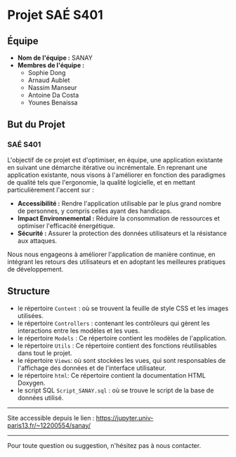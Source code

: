 # Projet SAÉ S401

## Équipe

- **Nom de l'équipe :** SANAY
- **Membres de l'équipe :**
  - Sophie Dong
  - Arnaud Aublet
  - Nassim Manseur
  - Antoine Da Costa
  - Younes Benaissa

## But du Projet

### SAÉ S401

L'objectif de ce projet est d'optimiser, en équipe, une application existante en suivant une démarche itérative ou incrémentale. En reprenant une application existante, nous visons à l'améliorer en fonction des paradigmes de qualité tels que l'ergonomie, la qualité logicielle, et en mettant particulièrement l'accent sur :

- **Accessibilité :** Rendre l'application utilisable par le plus grand nombre de personnes, y compris celles ayant des handicaps.
- **Impact Environnemental :** Réduire la consommation de ressources et optimiser l'efficacité énergétique.
- **Sécurité :** Assurer la protection des données utilisateurs et la résistance aux attaques.

Nous nous engageons à améliorer l'application de manière continue, en intégrant les retours des utilisateurs et en adoptant les meilleures pratiques de développement.

## Structure 

- le répertoire `Content` : où se trouvent la feuille de style CSS et les images utilisées.
 - le répertoire `Controllers` : contenant les contrôleurs qui gèrent les interactions entre les modèles et les vues.
- le répertoire `Models` : Ce répertoire contient les modèles de l'application.
- le répertoire `Utils` : Ce répertoire contient des fonctions réutilisables dans tout le projet.
- le répertoire `Views`: où sont stockées les vues, qui sont responsables de l'affichage des données et de l'interface utilisateur.
- le répertoire `html`: Ce répertoire contient la documentation HTML Doxygen.
- le script SQL `Script_SANAY.sql` : où se trouve le script de la base de données utilisé.

---

Site accessible depuis le lien : https://jupyter.univ-paris13.fr/~12200554/sanay/

---

Pour toute question ou suggestion, n'hésitez pas à nous contacter.
